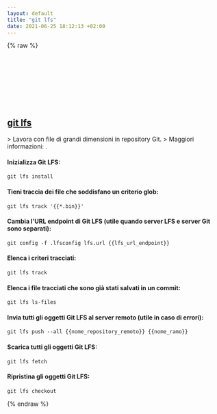 ```yaml
---
layout: default
title: "git lfs"
date: 2021-06-25 18:12:13 +02:00
---
```

{% raw %}
<h2 id="git-lfs">
  <a href="/it/common/git-lfs.html">git lfs</a> <a href="#git-lfs"><svg class="icon">
    <use href="/assets/images/unicode_sprite.svg#link" />
  </svg></a>
</h2>
> Lavora con file di grandi dimensioni in repository Git.
> Maggiori informazioni: <https://git-lfs.github.com>.

#### Inizializza Git LFS:
```shell
git lfs install
```
#### Tieni traccia dei file che soddisfano un criterio glob:
```shell
git lfs track '{{*.bin}}'
```
#### Cambia l'URL endpoint di Git LFS (utile quando server LFS e server Git sono separati):
```shell
git config -f .lfsconfig lfs.url {{lfs_url_endpoint}}
```
#### Elenca i criteri tracciati:
```shell
git lfs track
```
#### Elenca i file tracciati che sono già stati salvati in un commit:
```shell
git lfs ls-files
```
#### Invia tutti gli oggetti Git LFS al server remoto (utile in caso di errori):
```shell
git lfs push --all {{nome_repository_remoto}} {{nome_ramo}}
```
#### Scarica tutti gli oggetti Git LFS:
```shell
git lfs fetch
```
#### Ripristina gli oggetti Git LFS:
```shell
git lfs checkout
```
{% endraw %}